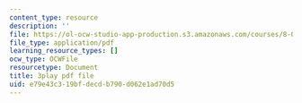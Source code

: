 ```yaml
---
content_type: resource
description: ''
file: https://ol-ocw-studio-app-production.s3.amazonaws.com/courses/8-01sc-classical-mechanics-fall-2016/e79e43c319bfdecdb790d062e1ad70d5_ZjGjNsmsNBU.pdf
file_type: application/pdf
learning_resource_types: []
ocw_type: OCWFile
resourcetype: Document
title: 3play pdf file
uid: e79e43c3-19bf-decd-b790-d062e1ad70d5
---
```

